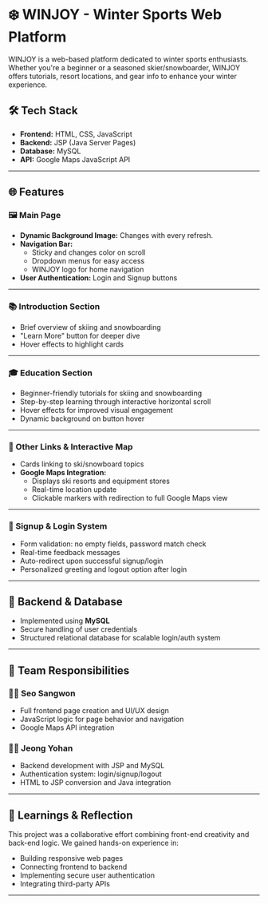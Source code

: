 # ❄️ WINJOY - Winter Sports Web Platform

WINJOY is a web-based platform dedicated to winter sports enthusiasts. Whether you're a beginner or a seasoned skier/snowboarder, WINJOY offers tutorials, resort locations, and gear info to enhance your winter experience.

## 🛠️ Tech Stack

- **Frontend:** HTML, CSS, JavaScript
- **Backend:** JSP (Java Server Pages)
- **Database:** MySQL
- **API:** Google Maps JavaScript API

---

## 🌐 Features

### 🖼️ Main Page
- **Dynamic Background Image:** Changes with every refresh.
- **Navigation Bar:**
  - Sticky and changes color on scroll
  - Dropdown menus for easy access
  - WINJOY logo for home navigation
- **User Authentication:** Login and Signup buttons

---

### 📚 Introduction Section
- Brief overview of skiing and snowboarding
- "Learn More" button for deeper dive
- Hover effects to highlight cards

---

### 🎓 Education Section
- Beginner-friendly tutorials for skiing and snowboarding
- Step-by-step learning through interactive horizontal scroll
- Hover effects for improved visual engagement
- Dynamic background on button hover

---

### 🔗 Other Links & Interactive Map
- Cards linking to ski/snowboard topics
- **Google Maps Integration:**
  - Displays ski resorts and equipment stores
  - Real-time location update
  - Clickable markers with redirection to full Google Maps view

---

### 🔐 Signup & Login System
- Form validation: no empty fields, password match check
- Real-time feedback messages
- Auto-redirect upon successful signup/login
- Personalized greeting and logout option after login

---

## 🧠 Backend & Database

- Implemented using **MySQL**
- Secure handling of user credentials
- Structured relational database for scalable login/auth system

---

## 👥 Team Responsibilities

### 🧑‍💻 Seo Sangwon
- Full frontend page creation and UI/UX design
- JavaScript logic for page behavior and navigation
- Google Maps API integration

### 🧑‍💻 Jeong Yohan
- Backend development with JSP and MySQL
- Authentication system: login/signup/logout
- HTML to JSP conversion and Java integration

---

## 📌 Learnings & Reflection
This project was a collaborative effort combining front-end creativity and back-end logic. We gained hands-on experience in:
- Building responsive web pages
- Connecting frontend to backend
- Implementing secure user authentication
- Integrating third-party APIs

---
